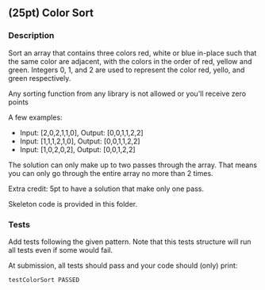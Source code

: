 ## (25pt) Color Sort

### Description

Sort an array that contains three colors red, white or blue in-place such that the same color are adjacent, with the colors in the order of red, yellow and green. Integers 0, 1, and 2 are used to represent the color red, yello, and green respectively. 

Any sorting function from any library is not allowed or you'll receive zero points

A few examples:

- Input: [2,0,2,1,1,0], Output: [0,0,1,1,2,2]
- Input: [1,1,1,2,1,0], Output: [0,0,1,1,2,2]
- Input: [1,0,2,0,2], Output: [0,0,1,2,2]

The solution can only make up to two passes through the array. That means you can only go through the entire array no more than 2 times. 

Extra credit: 5pt to have a solution that make only one pass.

Skeleton code is provided in this folder. 

### Tests
Add tests following the given pattern. Note that this tests structure will run all tests even if some would fail.

At submission, all tests should pass and your code should (only) print:

```bash
testColorSort PASSED
```








